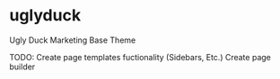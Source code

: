 # uglyduck
Ugly Duck Marketing Base Theme

TODO:
Create page templates fuctionality (Sidebars, Etc.)
Create page builder

